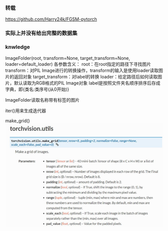 ### 转载
https://github.com/Harry24k/FGSM-pytorch

### 实际上并没有给出完整的数据集

### knwledge
ImageFolder(root, transform=None, target_transform=None, loader=default_loader)
各参数含义：
root：在root指定的路径下寻找图片
transform：对PIL Image进行的转换操作，transform的输入是使用loader读取图片的返回对象
target_transform：对label的转换
loader：给定路径后如何读取图片，默认读取为RGB格式的PIL Image对象
label是按照文件夹名顺序排序后存成字典，即{类名:类序号(从0开始)}

ImageFolder读取名称带有标签的图片

iter()用来生成迭代器

make_grid()
![](1.png)